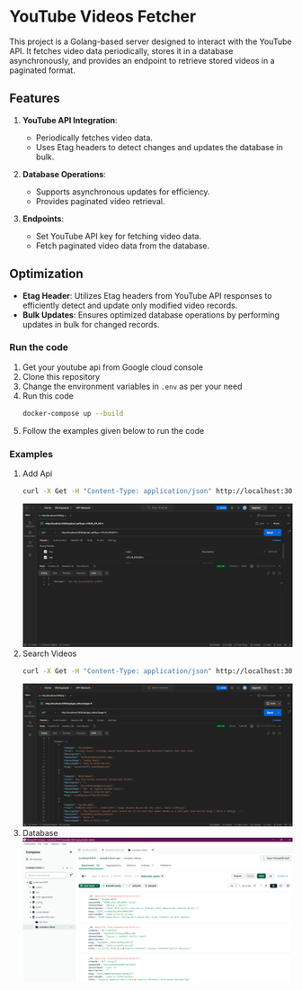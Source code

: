 # YouTube Videos Fetcher

This project is a Golang-based server designed to interact with the YouTube API. It fetches video data periodically, stores it in a database asynchronously, and provides an endpoint to retrieve stored videos in a paginated format.


## Features

1. **YouTube API Integration**:
   - Periodically fetches video data.
   - Uses Etag headers to detect changes and updates the database in bulk.

2. **Database Operations**:
   - Supports asynchronous updates for efficiency.
   - Provides paginated video retrieval.

3. **Endpoints**:
   - Set YouTube API key for fetching video data.
   - Fetch paginated video data from the database.

## Optimization
  - **Etag Header**: Utilizes Etag headers from YouTube API responses to efficiently detect and update only modified video records.
  - **Bulk Updates**: Ensures optimized database operations by performing updates in bulk for changed records.


### Run the code
1. Get your youtube api from Google cloud console
2. Clone this repository
3. Change the environment variables in `.env` as per your need
4. Run this code
   ```bash
   docker-compose up --build
   ```
5. Follow the examples given below to run the code

### Examples
1. Add Api
   ```bash
   curl -X Get -H "Content-Type: application/json" http://localhost:3000/api/set_api?key=<ADD_YOUR_API_KEY>
   ```
   ![](assets/add_api.png)
2. Search Videos
   ```bash
   curl -X Get -H "Content-Type: application/json" http://localhost:3000/api/get_videos?page=1
   ```
   ![](assets/get_videos.png)
3. Database
   ![](assets/database.png)
